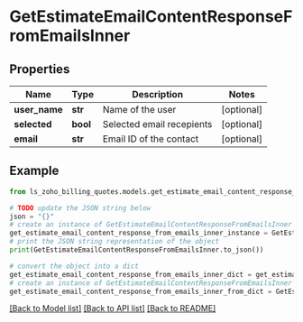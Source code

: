 # GetEstimateEmailContentResponseFromEmailsInner


## Properties

Name | Type | Description | Notes
------------ | ------------- | ------------- | -------------
**user_name** | **str** | Name of the user | [optional] 
**selected** | **bool** | Selected email recepients | [optional] 
**email** | **str** | Email ID of the contact | [optional] 

## Example

```python
from ls_zoho_billing_quotes.models.get_estimate_email_content_response_from_emails_inner import GetEstimateEmailContentResponseFromEmailsInner

# TODO update the JSON string below
json = "{}"
# create an instance of GetEstimateEmailContentResponseFromEmailsInner from a JSON string
get_estimate_email_content_response_from_emails_inner_instance = GetEstimateEmailContentResponseFromEmailsInner.from_json(json)
# print the JSON string representation of the object
print(GetEstimateEmailContentResponseFromEmailsInner.to_json())

# convert the object into a dict
get_estimate_email_content_response_from_emails_inner_dict = get_estimate_email_content_response_from_emails_inner_instance.to_dict()
# create an instance of GetEstimateEmailContentResponseFromEmailsInner from a dict
get_estimate_email_content_response_from_emails_inner_from_dict = GetEstimateEmailContentResponseFromEmailsInner.from_dict(get_estimate_email_content_response_from_emails_inner_dict)
```
[[Back to Model list]](../README.md#documentation-for-models) [[Back to API list]](../README.md#documentation-for-api-endpoints) [[Back to README]](../README.md)


